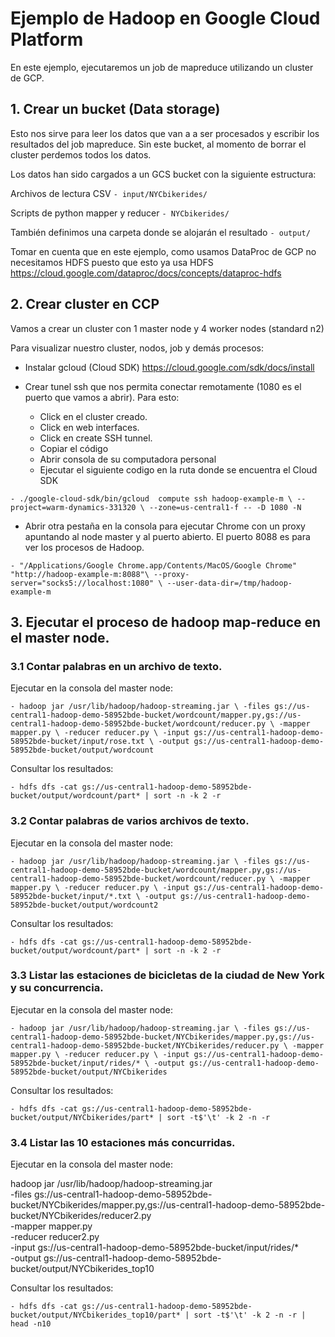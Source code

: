 # Ejemplo de Hadoop en Google Cloud Platform
En este ejemplo, ejecutaremos un job de mapreduce utilizando un cluster de GCP.

## 1. Crear un bucket (Data storage) 
Esto nos sirve para leer los datos que van a a ser procesados y escribir los resultados del job mapreduce. Sin este bucket, al momento de borrar el cluster perdemos todos los datos.

Los datos han sido cargados a un GCS bucket con la siguiente estructura:

Archivos de lectura CSV
`- input/NYCbikerides/`

Scripts de python mapper y reducer
`- NYCbikerides/`

También definimos una carpeta donde se alojarán el resultado
`- output/`

Tomar en cuenta que en este ejemplo, como usamos DataProc de GCP no necesitamos HDFS puesto que esto ya usa HDFS
https://cloud.google.com/dataproc/docs/concepts/dataproc-hdfs

## 2. Crear cluster en CCP
Vamos a crear un cluster con 1 master node y 4 worker nodes (standard n2)

Para visualizar nuestro cluster, nodos, job y demás procesos:
- Instalar gcloud (Cloud SDK) https://cloud.google.com/sdk/docs/install

- Crear tunel ssh que nos permita conectar remotamente (1080 es el puerto que vamos a abrir). 
Para esto:
  - Click en el cluster creado.
  - Click en web interfaces.
  - Click en create SSH tunnel. 
  - Copiar el código
  - Abrir consola de su computadora personal
  - Ejecutar el siguiente codigo en la ruta donde se encuentra el Cloud SDK

`- ./google-cloud-sdk/bin/gcloud  compute ssh hadoop-example-m \
  --project=warm-dynamics-331320 \
  --zone=us-central1-f -- -D 1080 -N`

  - Abrir otra pestaña en la consola para ejecutar Chrome con un proxy apuntando al node master y al puerto abierto. El puerto 8088 es para ver los procesos de Hadoop.

`- "/Applications/Google Chrome.app/Contents/MacOS/Google Chrome" "http://hadoop-example-m:8088"\
	--proxy-server="socks5://localhost:1080" \
	--user-data-dir=/tmp/hadoop-example-m`

## 3. Ejecutar el proceso de hadoop map-reduce en el master node.
### 3.1 Contar palabras en un archivo de texto.
Ejecutar en la consola del master node:

`- hadoop jar /usr/lib/hadoop/hadoop-streaming.jar \
	-files gs://us-central1-hadoop-demo-58952bde-bucket/wordcount/mapper.py,gs://us-central1-hadoop-demo-58952bde-bucket/wordcount/reducer.py \
	-mapper mapper.py \
	-reducer reducer.py \
	-input gs://us-central1-hadoop-demo-58952bde-bucket/input/rose.txt \
	-output gs://us-central1-hadoop-demo-58952bde-bucket/output/wordcount`
  
Consultar los resultados:

`- hdfs dfs -cat gs://us-central1-hadoop-demo-58952bde-bucket/output/wordcount/part* | sort -n -k 2 -r `

### 3.2 Contar palabras de varios archivos de texto.
Ejecutar en la consola del master node:

`- hadoop jar /usr/lib/hadoop/hadoop-streaming.jar \
	-files gs://us-central1-hadoop-demo-58952bde-bucket/wordcount/mapper.py,gs://us-central1-hadoop-demo-58952bde-bucket/wordcount/reducer.py \
	-mapper mapper.py \
	-reducer reducer.py \
	-input gs://us-central1-hadoop-demo-58952bde-bucket/input/*.txt \
	-output gs://us-central1-hadoop-demo-58952bde-bucket/output/wordcount2`
  
Consultar los resultados:

`- hdfs dfs -cat gs://us-central1-hadoop-demo-58952bde-bucket/output/wordcount/part* | sort -n -k 2 -r `

### 3.3 Listar las estaciones de bicicletas de la ciudad de New York y su concurrencia.
Ejecutar en la consola del master node:

`- hadoop jar /usr/lib/hadoop/hadoop-streaming.jar \
	-files gs://us-central1-hadoop-demo-58952bde-bucket/NYCbikerides/mapper.py,gs://us-central1-hadoop-demo-58952bde-bucket/NYCbikerides/reducer.py \
	-mapper mapper.py \
	-reducer reducer.py \
	-input gs://us-central1-hadoop-demo-58952bde-bucket/input/rides/* \
	-output gs://us-central1-hadoop-demo-58952bde-bucket/output/NYCbikerides`

Consultar los resultados:

`- hdfs dfs -cat gs://us-central1-hadoop-demo-58952bde-bucket/output/NYCbikerides/part* | sort -t$'\t' -k 2 -n -r `

### 3.4 Listar las 10 estaciones más concurridas.
Ejecutar en la consola del master node:

hadoop jar /usr/lib/hadoop/hadoop-streaming.jar \
	-files gs://us-central1-hadoop-demo-58952bde-bucket/NYCbikerides/mapper.py,gs://us-central1-hadoop-demo-58952bde-bucket/NYCbikerides/reducer2.py \
	-mapper mapper.py \
	-reducer reducer2.py \
	-input gs://us-central1-hadoop-demo-58952bde-bucket/input/rides/* \
	-output gs://us-central1-hadoop-demo-58952bde-bucket/output/NYCbikerides_top10

Consultar los resultados:

`- hdfs dfs -cat gs://us-central1-hadoop-demo-58952bde-bucket/output/NYCbikerides_top10/part* | sort -t$'\t' -k 2 -n -r | head -n10 `



	
